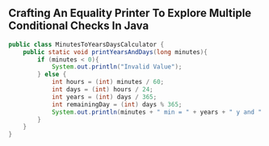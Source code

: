 ## Crafting An Equality Printer To Explore Multiple Conditional Checks In Java

```java
public class MinutesToYearsDaysCalculator {
    public static void printYearsAndDays(long minutes){
        if (minutes < 0){
            System.out.println("Invalid Value");
        } else {
            int hours = (int) minutes / 60;
            int days = (int) hours / 24;
            int years = (int) days / 365;
            int remainingDay = (int) days % 365;
            System.out.println(minutes + " min = " + years + " y and " + remainingDay + " d");
        }
    }
}
```